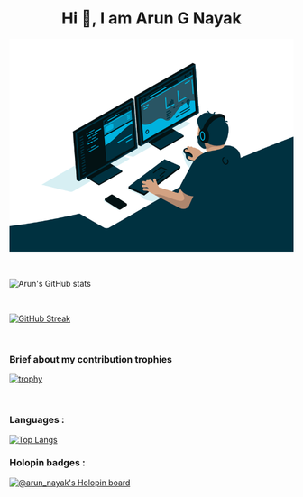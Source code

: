 <h1 align="center"> Hi 👋, I am Arun G Nayak </h1>
<p align="center">
    <a href="https://github.com/siddhi-244"><img src="coder.gif "/></a> 
</p>

<!---
Arun9739/Arun9739 is a ✨ special ✨ repository because its `README.md` (this file) appears on your GitHub profile.
You can click the Preview link to take a look at your changes.
--->

<br>

![Arun's GitHub stats](https://github-readme-stats.vercel.app/api?username=Arun9739&show_icons=true&theme=radical)

<br>

[![GitHub Streak](http://github-readme-streak-stats.herokuapp.com?user=Arun9739&theme=radical&date_format=j%20M%5B%20Y%5D)](https://git.io/streak-stats)

<br>

<h3> Brief about my contribution trophies </h3>

[![trophy](https://github-profile-trophy.vercel.app/?username=Arun9739&theme=onedark)](https://github.com/ryo-ma/github-profile-trophy)

<br>

<h3> Languages : </h3>

[![Top Langs](https://github-readme-stats.vercel.app/api/top-langs/?username=Arun9739&langs_count=8)](https://github.com/anuraghazra/github-readme-stats)

<h3> Holopin badges : </h3>

[![@arun_nayak's Holopin board](https://holopin.me/arun_nayak)](https://holopin.io/@arun_nayak)
